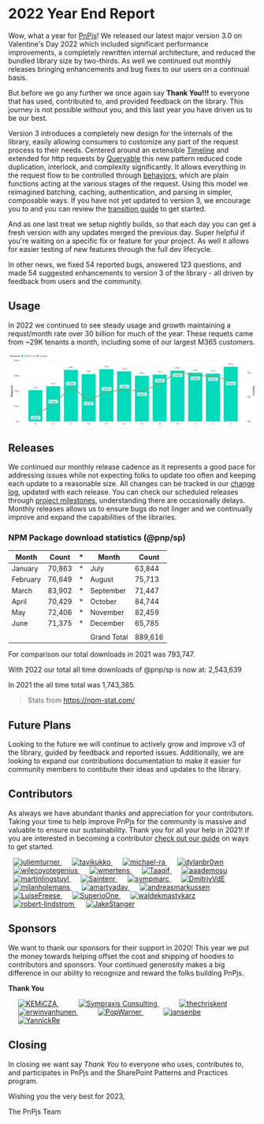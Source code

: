# 2022 Year End Report

Wow, what a year for [PnPjs](https://github.com/pnp/pnpjs)! We released our latest major version 3.0 on Valentine's Day 2022 which included significant performance improvements, a completely rewritten internal architecture, and reduced the bundled library size by two-thirds. As well we continued out monthly releases bringing enhancements and bug fixes to our users on a continual basis.

But before we go any further we once again say **Thank You!!!** to everyone that has used, contributed to, and provided feedback on the library. This journey is not possible without you, and this last year you have driven us to be our best.

Version 3 introduces a completely new design for the internals of the library, easily allowing consumers to customize any part of the request process to their needs. Centered around an extensible [Timeline](https://github.com/pnp/pnpjs/blob/version-3/packages/core/timeline.ts#L126) and extended for http requests by [Queryable](https://github.com/pnp/pnpjs/blob/version-3/packages/queryable/queryable.ts#L34) this new pattern reduced code duplication, interlock, and complexity significantly. It allows everything in the request flow to be controlled through [behaviors](https://pnp.github.io/pnpjs/core/behaviors/), which are plain functions acting at the various stages of the request. Using this model we reimagined batching, caching, authentication, and parsing in simpler, composable ways. If you have not yet updated to version 3, we encourage you to and you can review the [transition guide](https://pnp.github.io/pnpjs/transition-guide/) to get started.

And as one last treat we setup nightly builds, so that each day you can get a fresh version with any updates merged the previous day. Super helpful if you're waiting on a specific fix or feature for your project. As well it allows for easier testing of new features through the full dev lifecycle.

In other news, we fixed 54 reported bugs, answered 123 questions, and made 54 suggested enhancements to version 3 of the library - all driven by feedback from users and the community.

## Usage

In 2022 we continued to see steady usage and growth maintaining a requst/month rate over 30 billion for much of the year. These requets came from ~29K tenants a month, including some of our largest M365 customers.

![Graph showing requests and tenants/month for @pnp/sp](../img/usage-2022-eoy.png)

## Releases

We continued our monthly release cadence as it represents a good pace for addressing issues while not expecting folks to update too often and keeping each update to a reasonable size. All changes can be tracked in our [change log](https://github.com/pnp/pnpjs/blob/main/CHANGELOG.md), updated with each release. You can check our scheduled releases through [project milestones](https://github.com/pnp/pnpjs/milestones), understanding there are occasionally delays. Monthly releases allows us to ensure bugs do not linger and we continually improve and expand the capabilities of the libraries.

### NPM Package download statistics (@pnp/sp)

| Month    | Count   | *   | Month       | Count  |
| -------- | ------- | --- | ----------- | ------ |
| January  | 70,863  | *   | July        | 63,844 |
| February | 76,649  | *   | August      | 75,713 |
| March    | 83,902  | *   | September   | 71,447 |
| April    | 70,429  | *   | October     | 84,744 |
| May      | 72,406  | *   | November    | 82,459 |
| June     | 71,375  | *   | December    | 65,785 |
|          |         |     |             |        |
|          |         |     | Grand Total | 889,616|

For comparison our total downloads in 2021 was 793,747.

With 2022 our total all time downloads of @pnp/sp is now at: 2,543,639

In 2021 the all time total was 1,743,385.

> Stats from <https://npm-stat.com/>

## Future Plans

Looking to the future we will continue to actively grow and improve v3 of the library, guided by feedback and reported issues. Additionally, we are looking to expand our contributions documentation to make it easier for community members to contibute their ideas and updates to the library.

## Contributors

As always we have abundant thanks and appreciation for your contributors. Taking your time to help improve PnPjs for the community is massive and valuable to ensure our sustainability. Thank you for all your help in 2021! If you are interested in becoming a contributor [check out our guide](../contributing/index.md) on ways to get started.

<a href="https://github.com/juliemturner" style="margin:10px" title="juliemturner">
    <img src="https://avatars.githubusercontent.com/u/7570936?v=4" alt="juliemturner" width="50" height="50" />
</a><a href="https://github.com/tavikukko" style="margin:10px" title="tavikukko">
    <img src="https://avatars.githubusercontent.com/u/2223355?v=4" alt="tavikukko" width="50" height="50" />
</a><a href="https://github.com/michael-ra" style="margin:10px" title="michael-ra">
    <img src="https://avatars.githubusercontent.com/u/72650525?v=4" alt="michael-ra" width="50" height="50" />
</a><a href="https://github.com/dylanbr0wn" style="margin:10px" title="dylanbr0wn">
    <img src="https://avatars.githubusercontent.com/u/40218657?v=4" alt="dylanbr0wn" width="50" height="50" />
</a><a href="https://github.com/wilecoyotegenius" style="margin:10px" title="wilecoyotegenius">
    <img src="https://avatars.githubusercontent.com/u/22167638?v=4" alt="wilecoyotegenius" width="50" height="50" />
</a><a href="https://github.com/wmertens" style="margin:10px" title="wmertens">
    <img src="https://avatars.githubusercontent.com/u/54934?v=4" alt="wmertens" width="50" height="50" />
</a><a href="https://github.com/Taaqif" style="margin:10px" title="Taaqif">
    <img src="https://avatars.githubusercontent.com/u/1954204?v=4" alt="Taaqif" width="50" height="50" />
</a><a href="https://github.com/aaademosu" style="margin:10px" title="aaademosu">
    <img src="https://avatars.githubusercontent.com/u/2017630?v=4" alt="aaademosu" width="50" height="50" />
</a><a href="https://github.com/martinlingstuyl" style="margin:10px" title="martinlingstuyl">
    <img src="https://avatars.githubusercontent.com/u/5267487?v=4" alt="martinlingstuyl" width="50" height="50" />
</a><a href="https://github.com/Saintenr" style="margin:10px" title="Saintenr">
    <img src="https://avatars.githubusercontent.com/u/33520976?v=4" alt="Saintenr" width="50" height="50" />
</a><a href="https://github.com/sympmarc" style="margin:10px" title="sympmarc">
    <img src="https://avatars.githubusercontent.com/u/1295627?v=4" alt="sympmarc" width="50" height="50" />
</a><a href="https://github.com/DmitriyVdE" style="margin:10px" title="DmitriyVdE">
    <img src="https://avatars.githubusercontent.com/u/43698501?v=4" alt="DmitriyVdE" width="50" height="50" />
</a><a href="https://github.com/milanholemans" style="margin:10px" title="milanholemans">
    <img src="https://avatars.githubusercontent.com/u/11723921?v=4" alt="milanholemans" width="50" height="50" />
</a><a href="https://github.com/amartyadav" style="margin:10px" title="amartyadav">
    <img src="https://avatars.githubusercontent.com/u/43371153?v=4" alt="amartyadav" width="50" height="50" />
</a><a href="https://github.com/andreasmarkussen" style="margin:10px" title="andreasmarkussen">
    <img src="https://avatars.githubusercontent.com/u/6911804?v=4" alt="andreasmarkussen" width="50" height="50" />
</a><a href="https://github.com/LuiseFreese" style="margin:10px" title="LuiseFreese">
    <img src="https://avatars.githubusercontent.com/u/49960482?v=4" alt="LuiseFreese" width="50" height="50" />
</a><a href="https://github.com/SuperioOne" style="margin:10px" title="SuperioOne">
    <img src="https://avatars.githubusercontent.com/u/44144974?v=4" alt="SuperioOne" width="50" height="50" />
</a><a href="https://github.com/waldekmastykarz" style="margin:10px" title="waldekmastykarz">
    <img src="https://avatars.githubusercontent.com/u/11164679?v=4" alt="waldekmastykarz" width="50" height="50" />
</a><a href="https://github.com/robert-lindstrom" style="margin:10px" title="robert-lindstrom">
    <img src="https://avatars.githubusercontent.com/u/45068174?v=4" alt="robert-lindstrom" width="50" height="50" />
</a><a href="https://github.com/JakeStanger" style="margin:10px" title="JakeStanger">
    <img src="https://avatars.githubusercontent.com/u/5057870?v=4" alt="JakeStanger" width="50" height="50" />
</a>

## Sponsors

We want to thank our sponsors for their support in 2020! This year we put the money towards helping offset the cost and shipping of hoodies to contributors and sponsors. Your continued generosity makes a big difference in our ability to recognize and reward the folks building PnPjs.

**Thank You**

<a href="https://github.com/KEMiCZA" style="margin:20px" title="KEMiCZA">
    <img src="https://avatars0.githubusercontent.com/u/3862716?v=4" alt="KEMiCZA" width="100" height="100" />
</a><a href="https://github.com/Sympraxis-Consulting" style="margin:20px" title="Sympraxis Consulting">
    <img src="https://avatars3.githubusercontent.com/u/19271832?v=4" alt="Sympraxis Consulting" width="100" height="100" />
</a><a href="https://github.com/thechriskent" style="margin:20px" title="thechriskent">
    <img src="https://avatars0.githubusercontent.com/u/8364109?v=4" alt="thechriskent" width="100" height="100" />
</a><a href="https://github.com/erwinvanhunen" style="margin:20px" title="erwinvanhunen">
    <img src="https://avatars0.githubusercontent.com/u/7666381?v=4" alt="erwinvanhunen" width="100" height="100" />
</a><a href="https://github.com/PopWarner" style="margin:20px" title="PopWarner">
    <img src="https://avatars0.githubusercontent.com/u/10676147?v=4" alt="PopWarner" width="100" height="100" />
</a><a href="https://github.com/jansenbe" style="margin:20px" title="jansenbe">
    <img src="https://avatars.githubusercontent.com/u/7451219?v=4" alt="jansenbe" width="100" height="100" />
</a><a href="https://github.com/YannickRe" style="margin:20px" title="YannickRe">
    <img src="https://avatars.githubusercontent.com/u/9973962?v=4" alt="YannickRe" width="100" height="100" />
</a>

## Closing

In closing we want say _Thank You_ to everyone who uses, contributes to, and participates in PnPjs and the SharePoint Patterns and Practices program.

Wishing you the very best for 2023,

The PnPjs Team
